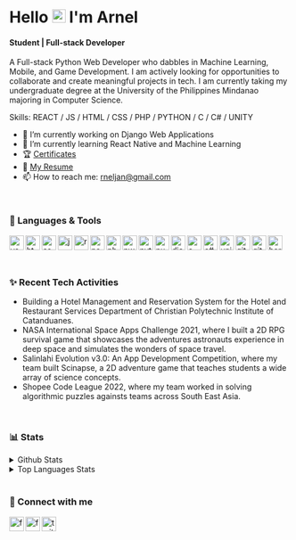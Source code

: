 
   
# Hello <img src="https://media.tenor.com/images/af1b615e4f90567a1328b7c320d3a601/tenor.gif" width="24px"> I'm Arnel
#### Student | Full-stack Developer


A Full-stack Python Web Developer who dabbles in Machine Learning, Mobile, and Game Development. I am actively looking for opportunities to collaborate and create meaningful projects in tech. I am currently taking my undergraduate degree at the University of the Philippines Mindanao majoring in Computer Science.

Skills: REACT / JS / HTML / CSS / PHP / PYTHON / C / C# / UNITY

- 🔭 I’m currently working on Django Web Applications
- 🌱 I’m currently learning React Native and Machine Learning 
- 🏆 <a href="https://github.com/ArJSarmiento/Certificates">Certificates</a>
- 📃 <a href="https://drive.google.com/file/d/13I7vWntJPflJZJRO-isMQnDyj7L4Timw/view?usp=sharing">My Resume</a>
- 📫 How to reach me: rneljan@gmail.com

<br/>

### 🧰 Languages & Tools

<img align="left" width="26px" alt="vscode" src="https://img.icons8.com/fluent/2x/visual-studio-code-2019.png" />
<img align="left" width="26px" alt="html" src="https://img.icons8.com/color/2x/html-5.png" />
<img align="left" width="26px" alt="css" src="https://img.icons8.com/color/2x/css3.png" />
<img align="left" width="26px" alt="js" src="https://img.icons8.com/color/2x/javascript.png" />
<img align="left" width="26px" alt="reactjs" src="https://img.icons8.com/color/2x/react-native.png" />
<img align="left" width="26px" alt="nodejs" src="https://img.icons8.com/color/2x/nodejs.png" />
<img align="left" width="26px" alt="php" src="https://img.icons8.com/dusk/344/php-logo.png" />
<img align="left" width="26px" alt="pwa" src="https://angular.io/generated/images/marketing/concept-icons/pwa.png" />
<img align="left" width="26px" alt="python" src="https://img.icons8.com/color/2x/python.png" />
<img align="left" width="26px" alt="numpy" src="https://img.icons8.com/color/2x/numpy.png" />
<img align="left" width="26px" alt="django" src="https://img.icons8.com/external-tal-revivo-color-tal-revivo/24/000000/external-django-a-high-level-python-web-framework-that-encourages-rapid-development-logo-color-tal-revivo.png"/>
<img align="left" width="26px" alt="c" src="https://img.icons8.com/color/2x/c-sharp-logo-2.png" />
<img align="left" width="26px" alt="c#" src="https://img.icons8.com/color/2x/c-programming.png" />
<img align="left" width="26px" alt="unity"src="https://img.icons8.com/ios-filled/50/000000/unity.png"/>
<img align="left" width="26px" alt="git" src="https://img.icons8.com/color/2x/git.png" />
<img align="left" width="26px" alt="github" src="https://img.icons8.com/fluent/2x/github.png" />
<img align="left" width="26px" alt="heroku" src="https://img.icons8.com/color/344/heroku.png" />

<br/>
<br/>
<br/>

### ✨ Recent Tech Activities

- Building a Hotel Management and Reservation System for the Hotel and Restaurant Services Department of Christian Polytechnic Institute of Catanduanes.
- NASA International Space Apps Challenge 2021, where I built a 2D RPG survival game that showcases the adventures astronauts experience in deep space and simulates the wonders of space travel. 
- Salinlahi Evolution v3.0: An App Development Competition, where my team built Scinapse, a 2D adventure game that teaches students a wide array of science concepts.
- Shopee Code League 2022, where my team worked in solving algorithmic puzzles againsts teams across South East Asia.

<br/>

###  📊 Stats

<details>
  <summary>Github Stats</summary>
  <br>
  
  ![Arnel's GitHub stats](https://github-readme-stats.vercel.app/api?username=ArJSarmiento&theme=merko)
  
</details>

<details>
  <summary>Top Languages Stats</summary>
  <br>
  
  ![Arnel's GitHub stats](https://github-readme-stats.vercel.app/api/top-langs/?username=ArJSarmiento&theme=merko)

</details>

<br/>

### 🔗 Connect with me

[<img align="left" width="26px" alt="facebook" src="https://img.icons8.com/fluent/344/linkedin.png" />][linkedin]
[<img align="left" width="26px" alt="facebook" src="https://img.icons8.com/fluent/344/facebook-new.png" />][facebook]
[<img align="left" width="26px" alt="twitter" src="https://img.icons8.com/fluent/344/twitter.png" />][twitter]
<br/>


<br/>
<br/>

[linkedin]: https://www.linkedin.com/in/ArJSarmiento/
[facebook]: https://www.facebook.com/Arnel.Jansarmiento.2003/
[twitter]: https://twitter.com/ArJSarmiento
[Github]: https://github.com/ArJSarmiento
[Certificates]: https://github.com/ArJSarmiento/Certificates
